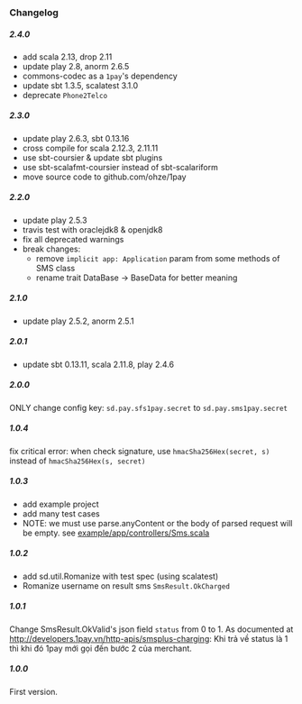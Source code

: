 ### Changelog

##### 2.4.0
+ add scala 2.13, drop 2.11
+ update play 2.8, anorm 2.6.5
+ commons-codec as a `1pay`'s dependency
+ update sbt 1.3.5, scalatest 3.1.0
+ deprecate `Phone2Telco`

##### 2.3.0
+ update play 2.6.3, sbt 0.13.16
+ cross compile for scala 2.12.3, 2.11.11
+ use sbt-coursier & update sbt plugins
+ use sbt-scalafmt-coursier instead of sbt-scalariform
+ move source code to github.com/ohze/1pay

##### 2.2.0
+ update play 2.5.3
+ travis test with oraclejdk8 & openjdk8
+ fix all deprecated warnings
+ break changes:
    + remove `implicit app: Application` param from some methods of SMS class
    + rename trait DataBase -> BaseData for better meaning

##### 2.1.0
+ update play 2.5.2, anorm 2.5.1

##### 2.0.1
+ update sbt 0.13.11, scala 2.11.8, play 2.4.6

##### 2.0.0
ONLY change config key:
`sd.pay.sfs1pay.secret` to `sd.pay.sms1pay.secret`

##### 1.0.4
fix critical error: when check signature, use `hmacSha256Hex(secret, s)` instead of `hmacSha256Hex(s, secret)`

##### 1.0.3
+ add example project
+ add many test cases
+ NOTE: we must use parse.anyContent or the body of parsed request will be empty.
see [example/app/controllers/Sms.scala](example/app/controllers/Sms.scala) 

##### 1.0.2
+ add sd.util.Romanize with test spec (using scalatest)
+ Romanize username on result sms `SmsResult.OkCharged`

##### 1.0.1
Change SmsResult.OkValid's json field `status` from 0 to 1.
As documented at http://developers.1pay.vn/http-apis/smsplus-charging:
Khi trả về status là 1 thì khi đó 1pay mới gọi đến bước 2 của merchant.

##### 1.0.0
First version.
